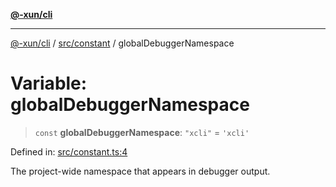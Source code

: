 [**@-xun/cli**](../../../README.md)

***

[@-xun/cli](../../../README.md) / [src/constant](../README.md) / globalDebuggerNamespace

# Variable: globalDebuggerNamespace

> `const` **globalDebuggerNamespace**: `"xcli"` = `'xcli'`

Defined in: [src/constant.ts:4](https://github.com/Xunnamius/cli-utils/blob/c2bd84444676e846413a4f1d49cbf19f837df182/src/constant.ts#L4)

The project-wide namespace that appears in debugger output.
